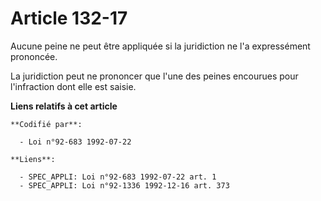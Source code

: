 # Article 132-17

Aucune peine ne peut être appliquée si la juridiction ne l'a expressément prononcée.

La juridiction peut ne prononcer que l'une des peines encourues pour l'infraction dont elle est saisie.

**Liens relatifs à cet article**

	**Codifié par**:

	  - Loi n°92-683 1992-07-22

	**Liens**:

	  - SPEC_APPLI: Loi n°92-683 1992-07-22 art. 1
	  - SPEC_APPLI: Loi n°92-1336 1992-12-16 art. 373

